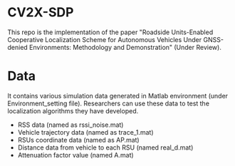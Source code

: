 # CV2X-SDP
This repo is the implementation of the paper "Roadside Units-Enabled Cooperative Localization Scheme for Autonomous Vehicles Under GNSS-denied Environments: Methodology and Demonstration" (Under Review).

# Data
It contains various simulation data generated in Matlab environment (under Environment_setting file). Researchers can use these data to test the localization algorithms they have developed. 

- RSS data (named as rssi_noise.mat)
- Vehicle trajectory data (named as trace_1.mat)
- RSUs coordinate data (named as AP.mat)
- Distance data from vehicle to each RSU (named real_d.mat)
- Attenuation factor value (named A.mat)
